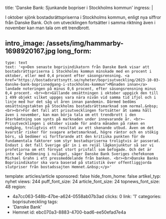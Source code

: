 title: 'Danske Bank: Sjunkande bopriser i Stockholms kommun'
ingress: |
  <p>I oktober sjönk bostadsrättspriserna i Stockholms kommun, enligt nya siffror från Danske Bank. Och om utvecklingen fortsätter i samma riktning även i november kan man tala om ett trendbrott.
  </p>
  
intro_image: /assets/img/hammarby-1698920167.jpg
long_form:
  -
    type: text
    text: '<p>Den senaste boprisindikatorn från Danske Bank visar att bostadsrättspriserna i Stockholms kommun minskade med en procent i oktober, eller med 0,4 procent efter säsongsrensning. <a href="https://bostadsrattsnytt.se/nyheter/boprisutveckling/2023-10-03-danske-bank-boprisnedgang-i-stockholms-kommun">Månaden innan</a> landade noteringen på minus 0,6 procent, efter säsongsrensning minus 0,4 procent. <br><br>Gällande omsättningen i oktober uppgick den till 1 499 objekt vilket uppges vara nära nivån vid samma tid ifjol och i linje med hur det såg ut åren innan pandemin. Därmed bedöms omsättningstakten på Stockholms bostadsrättsmarknad som normal.&nbsp; <br><br>För det fall att prisutvecklingen fortsätter åt samma håll även i november, kan man börja tala om ett trendbrott i den återhämtning som synts på marknaden under innevarande år. <br>– Prisutvecklingen i oktober visade för andra månaden på raken en nedgång, troligtvis ett resultat av ett skenande utbud. Även om det kvarstår risker för svagare arbetsmarknad, högre räntor och en stökig börs, så bedömer vi fortfarande att den kritiska punkten för de fundamentala faktorer som styr bostadspriserna troligtvis är passerad. Endast i det fall Sverige går in i en rejäl lågkonjunktur så ser vi profetiorna om ett förnyat stort prisfall som befogade. Och det är inte vår bedömning i nuläget, säger Danske Bank Sveriges chefekonom Michael Grahn i ett pressmeddelande från banken. <br><br>Danske Banks Boprisindikator ska vara baserad på statistik över offentliggjorda slutpriser från bostadssajten Hemnet.&nbsp;</p>'
template: articles/article
sponsored: false
hide_from_home: false
artikel_typ: nyhet
views: 244
puff_font_size: 24
article_font_size: 24
topnews_font_size: 48
region:
  - 4a7cc063-548b-47be-a624-0558ab07b3ad
clicks: 0
link: '1'
categories: boprisutveckling
tags:
  - 'Danske Bank'
  - Hemnet
id: ebc070a3-8883-4700-bad6-ee50efad7e4a

